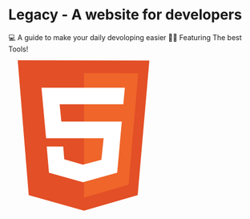 # Legacy - A website for developers
💻 A guide to make your daily devoloping easier
👨‍💻 Featuring The best Tools!

<p align="left">
          <svg fill="none" height="300" width="300" xmlns="http://www.w3.org/2000/svg" viewBox="0 0 124 141.53199999999998"><path d="M10.383 126.894L0 0l124 .255-10.979 126.639-50.553 14.638z" fill="#e34f26"/><path d="M62.468 129.277V12.085l51.064.17-9.106 104.851z" fill="#ef652a"/><path d="M99.49 41.362l1.446-15.49H22.383l4.34 47.49h54.213L78.81 93.617l-17.362 4.68-17.617-5.106-.936-12.085H27.319l2.128 24.681 32 8.936 32.255-8.936 4.34-48.17H41.107L39.49 41.362z" fill="#fff"/></svg>
</p>

